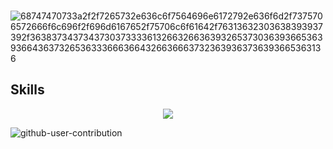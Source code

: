 </br>![68747470733a2f2f7265732e636c6f7564696e6172792e636f6d2f7375706572666f6c696f2f696d6167652f75706c6f61642f76313632303638393937392f363837343734373037333361326632663639326537303639366536393664363732653633366636643266366637323639363736393665363136](https://user-images.githubusercontent.com/58959408/232639433-cb0aea21-66f0-4508-a771-85e2089c5a87.gif)


## Skills



<p align="center">
  <a href="https://skillicons.dev">
    <img src="https://skillicons.dev/icons?i=html,htmx,css,bootstrap,js,ts,express,graphql,apollo,postman,npm,pnpm,vite,react,materialui,angular,vuejs,tailwind,codepen,figma,java,spring,nodejs,nestjs,prisma,mysql,postgres,firebase,mongodb,c,cpp,git,github,githubactions,docker,bash,linux)](https://skillicons.dev" />
  </a>
</p>

<!--   
## Socials

<p align="left"> <a href="https://discord.com/users/MD#7256" target="_blank" rel="noreferrer"><img src="https://raw.githubusercontent.com/danielcranney/readme-generator/main/public/icons/socials/discord.svg" width="32" height="32" /></a>
<a href="https://www.linkedin.com/in/mohamed-malainine-mohammed-chakour-169a55220/" target="_blank" rel="noreferrer"><img src="https://raw.githubusercontent.com/danielcranney/readme-generator/main/public/icons/socials/linkedin.svg" width="32" height="32"   /></a>
</p>
 -->

![github-user-contribution](https://user-images.githubusercontent.com/58959408/157782696-8bc9ca49-ca61-4ab5-8b83-49c4e76c1a8f.svg)
